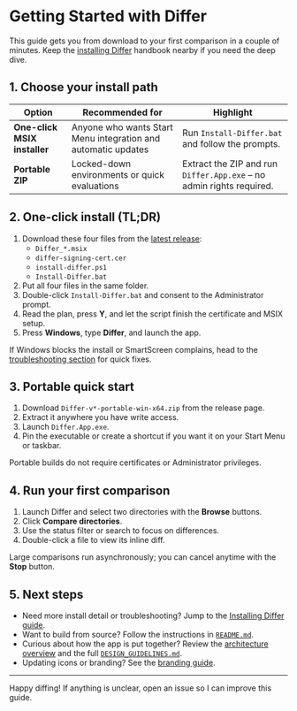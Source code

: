 # Getting Started with Differ

This guide gets you from download to your first comparison in a couple of minutes. Keep the [installing Differ](../user-guide/installing-differ.md) handbook nearby if you need the deep dive.

## 1. Choose your install path

| Option | Recommended for | Highlight |
| --- | --- | --- |
| **One-click MSIX installer** | Anyone who wants Start Menu integration and automatic updates | Run `Install-Differ.bat` and follow the prompts. |
| **Portable ZIP** | Locked-down environments or quick evaluations | Extract the ZIP and run `Differ.App.exe` – no admin rights required. |

## 2. One-click install (TL;DR)

1. Download these four files from the [latest release](https://github.com/csseeker/differ/releases):
   - `Differ_*.msix`
   - `differ-signing-cert.cer`
   - `install-differ.ps1`
   - `Install-Differ.bat`
2. Put all four files in the same folder.
3. Double-click `Install-Differ.bat` and consent to the Administrator prompt.
4. Read the plan, press **Y**, and let the script finish the certificate and MSIX setup.
5. Press **Windows**, type **Differ**, and launch the app.

If Windows blocks the install or SmartScreen complains, head to the [troubleshooting section](../user-guide/installing-differ.md#troubleshooting) for quick fixes.

## 3. Portable quick start

1. Download `Differ-v*-portable-win-x64.zip` from the release page.
2. Extract it anywhere you have write access.
3. Launch `Differ.App.exe`.
4. Pin the executable or create a shortcut if you want it on your Start Menu or taskbar.

Portable builds do not require certificates or Administrator privileges.

## 4. Run your first comparison

1. Launch Differ and select two directories with the **Browse** buttons.
2. Click **Compare directories**.
3. Use the status filter or search to focus on differences.
4. Double-click a file to view its inline diff.

Large comparisons run asynchronously; you can cancel anytime with the **Stop** button.

## 5. Next steps

- Need more install detail or troubleshooting? Jump to the [Installing Differ guide](../user-guide/installing-differ.md).
- Want to build from source? Follow the instructions in [`README.md`](../../README.md#building-from-source).
- Curious about how the app is put together? Review the [architecture overview](architecture.md) and the full [`DESIGN_GUIDELINES.md`](../../DESIGN_GUIDELINES.md).
- Updating icons or branding? See the [branding guide](../branding/icons.md).

---

Happy diffing! If anything is unclear, open an issue so I can improve this guide.
